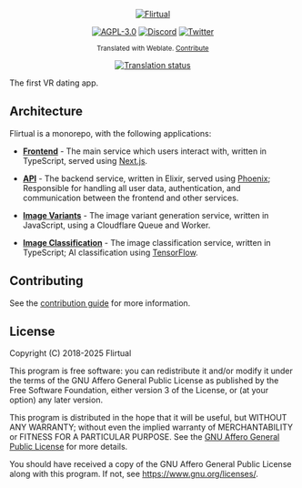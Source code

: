 <div align="center">

[![Flirtual](apps/frontend/public/images/brand/gradient.svg)](https://flirtu.al)

[![AGPL-3.0](https://img.shields.io/github/license/flirtual/flirtual?color=663366&label=%C2%A9%202018-2025%20Flirtual&logo=gnu)](LICENSE)
[![Discord](https://img.shields.io/discord/455219574036496404?color=5865f2&label=Discord&logo=discord&logoColor=5865f2&style=flat)](https://discord.gg/flirtual)
[![Twitter](https://img.shields.io/static/v1?color=1da1f2&label=Twitter&message=%40getflirtual&logo=twitter&style=flat)](https://twitter.com/getflirtual)

<sub>Translated with Weblate. [Contribute](https://hosted.weblate.org/engage/flirtual/)</sub>

[![Translation status](https://hosted.weblate.org/widget/flirtual/flirtual/multi-auto.svg)](https://hosted.weblate.org/engage/flirtual/)

</div>

The first VR dating app.

## Architecture
Flirtual is a monorepo, with the following applications:

* [**Frontend**](/apps/frontend/) - The main service which users interact with, written in TypeScript, served using [Next.js](https://nextjs.org/).

* [**API**](/apps/api/) - The backend service, written in Elixir, served using [Phoenix](https://phoenixframework.org/); Responsible for handling all user data, authentication, and communication between the frontend and other services.

* [**Image Variants**](/apps/image-variants/) - The image variant generation service, written in JavaScript, using a Cloudflare Queue and Worker.

* [**Image Classification**](/apps/image-classification/) - The image classification service, written in TypeScript; AI classification using [TensorFlow](https://www.tensorflow.org).

## Contributing
See the [contribution guide](/.github/CONTRIBUTING.md) for more information.

## License
Copyright (C) 2018-2025 Flirtual

This program is free software: you can redistribute it and/or modify
it under the terms of the GNU Affero General Public License as published
by the Free Software Foundation, either version 3 of the License, or
(at your option) any later version.

This program is distributed in the hope that it will be useful,
but WITHOUT ANY WARRANTY; without even the implied warranty of
MERCHANTABILITY or FITNESS FOR A PARTICULAR PURPOSE. See the
[GNU Affero General Public License](/LICENSE) for more details.

You should have received a copy of the GNU Affero General Public License
along with this program. If not, see <https://www.gnu.org/licenses/>.
